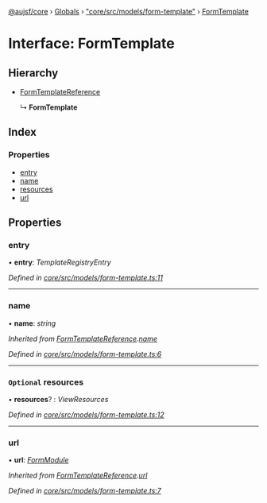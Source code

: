 [@aujsf/core](../README.md) › [Globals](../globals.md) › ["core/src/models/form-template"](../modules/_core_src_models_form_template_.md) › [FormTemplate](_core_src_models_form_template_.formtemplate.md)

# Interface: FormTemplate

## Hierarchy

* [FormTemplateReference](_core_src_models_form_template_.formtemplatereference.md)

  ↳ **FormTemplate**

## Index

### Properties

* [entry](_core_src_models_form_template_.formtemplate.md#entry)
* [name](_core_src_models_form_template_.formtemplate.md#name)
* [resources](_core_src_models_form_template_.formtemplate.md#optional-resources)
* [url](_core_src_models_form_template_.formtemplate.md#url)

## Properties

###  entry

• **entry**: *TemplateRegistryEntry*

*Defined in [core/src/models/form-template.ts:11](https://github.com/jbockle/au-jsonschema-form/blob/edb7bd4/packages/core/src/models/form-template.ts#L11)*

___

###  name

• **name**: *string*

*Inherited from [FormTemplateReference](_core_src_models_form_template_.formtemplatereference.md).[name](_core_src_models_form_template_.formtemplatereference.md#name)*

*Defined in [core/src/models/form-template.ts:6](https://github.com/jbockle/au-jsonschema-form/blob/edb7bd4/packages/core/src/models/form-template.ts#L6)*

___

### `Optional` resources

• **resources**? : *ViewResources*

*Defined in [core/src/models/form-template.ts:12](https://github.com/jbockle/au-jsonschema-form/blob/edb7bd4/packages/core/src/models/form-template.ts#L12)*

___

###  url

• **url**: *[FormModule](../modules/_core_src_models_form_template_.md#formmodule)*

*Inherited from [FormTemplateReference](_core_src_models_form_template_.formtemplatereference.md).[url](_core_src_models_form_template_.formtemplatereference.md#url)*

*Defined in [core/src/models/form-template.ts:7](https://github.com/jbockle/au-jsonschema-form/blob/edb7bd4/packages/core/src/models/form-template.ts#L7)*

